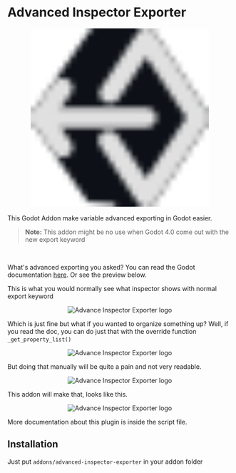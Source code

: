 Advanced Inspector Exporter
===========================
<p align="center">
  <a href="">
    <img src="/icon.svg" width="400" alt="Advance Inspector Exporter logo">
  </a>
</p>

This Godot Addon make variable advanced exporting in Godot easier.

> **Note:** This addon might be no use when Godot 4.0 come out with the new export keyword

<br>

What's advanced exporting you asked?
You can read the Godot documentation [here][advexpdoc]. Or see the preview below.

This is what you would normally see what inspector shows with normal export keyword

<p align="center">
  <img src="https://user-images.githubusercontent.com/77918086/167286441-f04f50dc-707c-4082-8897-a43256e79c68.png" width="400" alt="Advance Inspector Exporter logo">
</p>

Which is just fine but what if you wanted to organize something up?
Well, if you read the doc, you can do just that with the override function `_get_property_list()`

<p align="center">
  <img src="https://user-images.githubusercontent.com/77918086/167287121-dc539410-b767-4c0b-aa01-b6a974573e73.png" width="400" alt="Advance Inspector Exporter logo">
</p>

But doing that manually will be quite a pain and not very readable. 

<p align="center">
  <img src="https://user-images.githubusercontent.com/77918086/167287261-2aae3662-3afe-4316-af49-f21aaa2f37f3.png" width="400" alt="Advance Inspector Exporter logo">
</p>

This addon will make that, looks like this.

<p align="center">
  <img src="https://user-images.githubusercontent.com/77918086/167287342-3802894a-6d99-46ee-9217-57e70006bfbe.png" width="400" alt="Advance Inspector Exporter logo">
</p>

More documentation about this plugin is inside the script file.


[advexpdoc]: https://docs.godotengine.org/en/stable/tutorials/scripting/gdscript/gdscript_exports.html#advanced-exports "Godot Documentation for advance exporting"

## Installation
Just put `addons/advanced-inspector-exporter` in your addon folder
